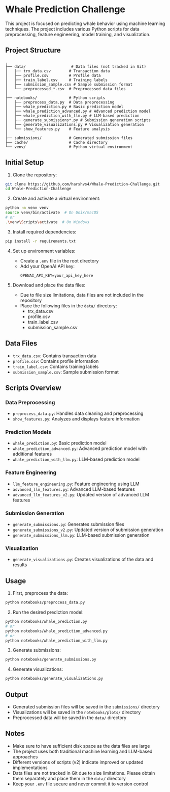 # Whale Prediction Challenge

This project is focused on predicting whale behavior using machine learning techniques. The project includes various Python scripts for data preprocessing, feature engineering, model training, and visualization.

## Project Structure

```
.
├── data/                    # Data files (not tracked in Git)
│   ├── trx_data.csv        # Transaction data
│   ├── profile.csv         # Profile data
│   ├── train_label.csv     # Training labels
│   ├── submission_sample.csv # Sample submission format
│   └── preprocessed_*.csv  # Preprocessed data files
│
├── notebooks/              # Python scripts
│   ├── preprocess_data.py  # Data preprocessing
│   ├── whale_prediction.py # Basic prediction model
│   ├── whale_prediction_advanced.py # Advanced prediction model
│   ├── whale_prediction_with_llm.py # LLM-based prediction
│   ├── generate_submissions*.py # Submission generation scripts
│   ├── generate_visualizations.py # Visualization generation
│   └── show_features.py    # Feature analysis
│
├── submissions/            # Generated submission files
├── cache/                  # Cache directory
└── venv/                   # Python virtual environment
```

## Initial Setup

1. Clone the repository:
```bash
git clone https://github.com/harshvs4/Whale-Prediction-Challenge.git
cd Whale-Prediction-Challenge
```

2. Create and activate a virtual environment:
```bash
python -m venv venv
source venv/bin/activate  # On Unix/macOS
# or
.\venv\Scripts\activate  # On Windows
```

3. Install required dependencies:
```bash
pip install -r requirements.txt
```

4. Set up environment variables:
   - Create a `.env` file in the root directory
   - Add your OpenAI API key:
     ```
     OPENAI_API_KEY=your_api_key_here
     ```

5. Download and place the data files:
   - Due to file size limitations, data files are not included in the repository
   - Place the following files in the `data/` directory:
     - trx_data.csv
     - profile.csv
     - train_label.csv
     - submission_sample.csv

## Data Files

- `trx_data.csv`: Contains transaction data
- `profile.csv`: Contains profile information
- `train_label.csv`: Contains training labels
- `submission_sample.csv`: Sample submission format

## Scripts Overview

### Data Preprocessing
- `preprocess_data.py`: Handles data cleaning and preprocessing
- `show_features.py`: Analyzes and displays feature information

### Prediction Models
- `whale_prediction.py`: Basic prediction model
- `whale_prediction_advanced.py`: Advanced prediction model with additional features
- `whale_prediction_with_llm.py`: LLM-based prediction model

### Feature Engineering
- `llm_feature_engineering.py`: Feature engineering using LLM
- `advanced_llm_features.py`: Advanced LLM-based features
- `advanced_llm_features_v2.py`: Updated version of advanced LLM features

### Submission Generation
- `generate_submissions.py`: Generates submission files
- `generate_submissions_v2.py`: Updated version of submission generation
- `generate_submissions_llm.py`: LLM-based submission generation

### Visualization
- `generate_visualizations.py`: Creates visualizations of the data and results

## Usage

1. First, preprocess the data:
```bash
python notebooks/preprocess_data.py
```

2. Run the desired prediction model:
```bash
python notebooks/whale_prediction.py
# or
python notebooks/whale_prediction_advanced.py
# or
python notebooks/whale_prediction_with_llm.py
```

3. Generate submissions:
```bash
python notebooks/generate_submissions.py
```

4. Generate visualizations:
```bash
python notebooks/generate_visualizations.py
```

## Output

- Generated submission files will be saved in the `submissions/` directory
- Visualizations will be saved in the `notebooks/plots/` directory
- Preprocessed data will be saved in the `data/` directory

## Notes

- Make sure to have sufficient disk space as the data files are large
- The project uses both traditional machine learning and LLM-based approaches
- Different versions of scripts (v2) indicate improved or updated implementations
- Data files are not tracked in Git due to size limitations. Please obtain them separately and place them in the `data/` directory
- Keep your `.env` file secure and never commit it to version control
